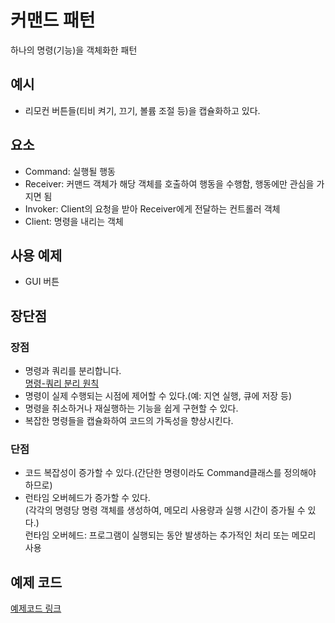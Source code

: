 # 커맨드 패턴
하나의 명령(기능)을 객체화한 패턴

## 예시
- 리모컨 버튼들(티비 켜기, 끄기, 볼륨 조절 등)을 캡슐화하고 있다.

## 요소
- Command: 실행될 행동
- Receiver: 커맨드 객체가 해당 객체를 호출하여 행동을 수행함, 행동에만 관심을 가지면 됨
- Invoker: Client의 요청을 받아 Receiver에게 전달하는 컨트롤러 객체
- Client: 명령을 내리는 객체

## 사용 예제
- GUI 버튼

## 장단점

### 장점
- 명령과 쿼리를 분리합니다.  
[명령-쿼리 분리 원칙](https://origogi.github.io/oop/%EB%AA%85%EB%A0%B9%ED%98%95-%ED%94%84%EB%A1%9C%EA%B7%B8%EB%9E%98%EB%B0%8D%EA%B3%BC-%ED%95%A8%EC%88%98%ED%98%95-%ED%94%84%EB%A1%9C%EA%B7%B8%EB%9E%98%EB%B0%8D/)
- 명령이 실제 수행되는 시점에 제어할 수 있다.(예: 지연 실행, 큐에 저장 등)
- 명령을 취소하거나 재실행하는 기능을 쉽게 구현할 수 있다.
- 복잡한 명령들을 캡슐화하여 코드의 가독성을 향상시킨다.

### 단점
- 코드 복잡성이 증가할 수 있다.(간단한 명령이라도 Command클래스를 정의해야 하므로)
- 런타임 오버헤드가 증가할 수 있다.   
  (각각의 명령당 명령 객체를 생성하여, 메모리 사용량과 실행 시간이 증가될 수 있다.)   
  런타임 오버헤드: 프로그램이 실행되는 동안 발생하는 추가적인 처리 또는 메모리 사용

## 예제 코드
[예제코드 링크](https://github.com/wonu606/TIL/tree/main/design-patterns/code/src/main/java/com/wonu606/commandpattern)